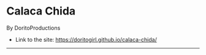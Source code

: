 # **Calaca Chida**
By DoritoProductions

- Link to the site: https://doritogirl.github.io/calaca-chida/

------
